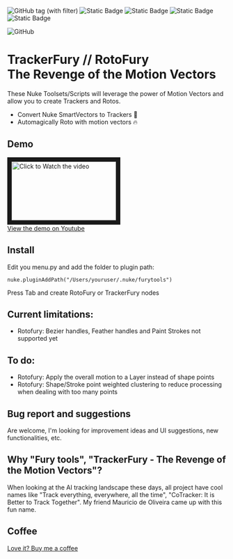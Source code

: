 ![GitHub tag (with filter)](https://img.shields.io/github/v/tag/magnoborgo/furytools)
![Static Badge](https://img.shields.io/badge/Nuke_v12-PASS-green) ![Static Badge](https://img.shields.io/badge/Nuke_v13-PASS-green) ![Static Badge](https://img.shields.io/badge/Nuke_v14-PASS-green) ![Static Badge](https://img.shields.io/badge/Nuke_v15-PASS-green) 

![GitHub](https://img.shields.io/github/license/magnoborgo/furytools)


# TrackerFury // RotoFury <br>The Revenge of the Motion Vectors<br>


These Nuke Toolsets/Scripts will leverage the power of Motion Vectors
and allow you to create Trackers and Rotos.

* Convert Nuke SmartVectors to Trackers 🤯
* Automagically Roto with motion vectors 🔥


## Demo

<a href="http://www.youtube.com/watch?feature=player_embedded&v=PIaBfmp8Beo" target="_blank"><img src="http://img.youtube.com/vi/PIaBfmp8Beo/mqdefault.jpg"
alt="Click to Watch the video" width="240" height="135" border="10" /><br>View the demo on Youtube</a>


## Install

Edit you menu.py and add the folder to plugin path:

`nuke.pluginAddPath("/Users/youruser/.nuke/furytools")`

Press Tab and create RotoFury or TrackerFury nodes


## Current limitations:

* Rotofury: Bezier handles, Feather handles and Paint Strokes not supported yet

## To do:

* Rotofury: Apply the overall motion to a Layer instead of shape points
* Rotofury: Shape/Stroke point weighted clustering to reduce processing when dealing with too many points

## Bug report and suggestions

Are welcome, I'm looking for improvement ideas and UI suggestions, new functionalities, etc.

## Why "Fury tools", "TrackerFury - The Revenge of the Motion Vectors"?

When looking at the AI tracking landscape these days, all project have cool names like "Track everything, everywhere, all the time", "CoTracker: It is Better to Track Together". My friend Mauricio de Oliveira came up with this fun name.

## Coffee
<a href="https://www.paypal.com/paypalme/MBORGO">Love it? Buy me a coffee</a>
